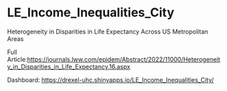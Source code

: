 # LE_Income_Inequalities_City
Heterogeneity in Disparities in Life Expectancy Across US Metropolitan Areas

Full Article:https://journals.lww.com/epidem/Abstract/2022/11000/Heterogeneity_in_Disparities_in_Life_Expectancy.16.aspx

Dashboard: https://drexel-uhc.shinyapps.io/LE_Income_Inequalities_City/
